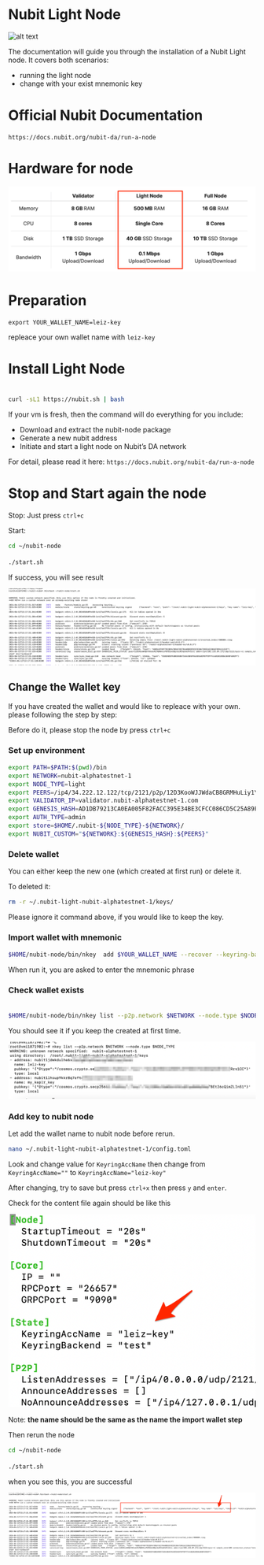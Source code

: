 # Nubit Light Node

![alt text](https://alpha.nubit.org/static/media/logo.1ddf03d93669039bc623.png)

The documentation will guide you through the installation of a Nubit Light node. It covers both scenarios:
 - running the light node
 - change with your exist mnemonic key

# Official Nubit Documentation

```
https://docs.nubit.org/nubit-da/run-a-node

```

# Hardware for node

![alt text](./images/hard.png)

# Preparation

```
export YOUR_WALLET_NAME=leiz-key
```

repleace your own wallet name with `leiz-key`

# Install Light Node 

```bash

curl -sL1 https://nubit.sh | bash

```

If your vm is fresh, then the command will do everything for you include:
- Download and extract the nubit-node package
- Generate a new nubit address
- Initiate and start a light node on Nubit’s DA network

For detail, please read it here: `https://docs.nubit.org/nubit-da/run-a-node`

# Stop and Start again the node

Stop: Just press `ctrl+c`

Start: 

```bash
cd ~/nubit-node

./start.sh

```

If success, you will see result

![alt text](./images/re1.png)


## Change the Wallet key

If you have created the wallet and would like to repleace with your own. please following the step by step: 

Before do it, please stop the node by press `ctrl+c`

### Set up environment

```bash
export PATH=$PATH:$(pwd)/bin
export NETWORK=nubit-alphatestnet-1
export NODE_TYPE=light
export PEERS=/ip4/34.222.12.122/tcp/2121/p2p/12D3KooWJJWdaCB8GRMHuLiy1Y8FWTRCxDd5GVt6A2mFn8pryuf3
export VALIDATOR_IP=validator.nubit-alphatestnet-1.com
export GENESIS_HASH=AD1DB79213CA0EA005F82FACC395E34BE3CFCC086CD5C25A89FC64F871B3ABAE
export AUTH_TYPE=admin
export store=$HOME/.nubit-${NODE_TYPE}-${NETWORK}/
export NUBIT_CUSTOM="${NETWORK}:${GENESIS_HASH}:${PEERS}"
```

### Delete wallet
You can either keep the new one (which created at first run) or delete it. 

To deleted it: 

```bash
rm -r ~/.nubit-light-nubit-alphatestnet-1/keys/
```

Please ignore it command above, if you would like to keep the key. 

### Import wallet with mnemonic

```bash
$HOME/nubit-node/bin/nkey  add $YOUR_WALLET_NAME --recover --keyring-backend test --node.type $NODE_TYPE --p2p.network $NETWORK
```

When run it, you are asked to enter the mnemonic phrase

### Check wallet exists

```bash

$HOME/nubit-node/bin/nkey list --p2p.network $NETWORK --node.type $NODE_TYPE

```

You should see it if you keep the created at first time.

![alt text](./images/list.png)

### Add key to nubit node

Let add the wallet name to nubit node before rerun.

```bash
nano ~/.nubit-light-nubit-alphatestnet-1/config.toml
```

Look and change value for `KeyringAccName` then change from `KeyringAccName=""` to `KeyringAccName="leiz-key"`

After changing, try to save but press `ctrl+x` then press `y` and `enter`.

Check for the content file again should be like this

![alt text](./images/key.png)

Note: **the name should be the same as the name the import wallet step**

Then rerun the node

```bash
cd ~/nubit-node

./start.sh
```

when you see this, you are successful

![alt text](./images/res.png)
